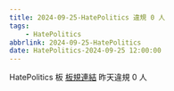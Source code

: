 ```yaml
---
title: 2024-09-25-HatePolitics 違規 0 人
tags:
    - HatePolitics
abbrlink: 2024-09-25-HatePolitics
date: HatePolitics-2024-09-25 12:00:00
---
```

HatePolitics 板 [板規連結](https://www.ptt.cc/bbs/HatePolitics/M.1617115262.A.D60.html)
昨天違規 0 人
